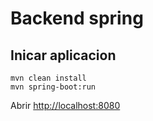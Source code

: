 # Backend spring 


## Inicar aplicacion
```
mvn clean install
mvn spring-boot:run
```

Abrir [http://localhost:8080](http://localhost:8080)
